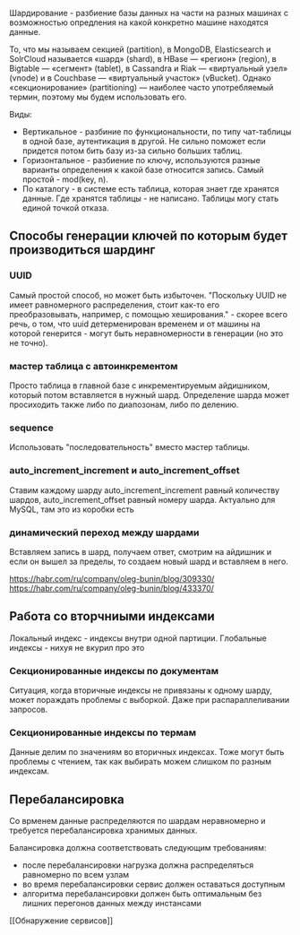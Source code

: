 Шардирование - разбиение базы данных на части на разных машинах с возможностью опредления на какой конкретно машине находятся данные.

То, что мы называем секцией (partition), в MongoDB, Elasticsearch и SolrCloud называется «шард» (shard), в HBase — «регион» (region), в Bigtable — «сегмент» (tablet), в Cassandra и Riak — «виртуальный узел» (vnode) и в Couchbase — «виртуальный участок» (vBucket). Однако «секционирование» (partitioning) — наиболее часто употребляемый термин, поэтому мы будем использовать его.

Виды:
 - Вертикальное - разбиние по функциональности, по типу чат-таблицы в одной базе, аутентикация в другой. Не сильно поможет если придется потом бить базу из-за сильно больших таблиц.
 - Горизонтальное - разбиение по ключу, используются разные варианты определения к какой базе относится запись. Самый простой - mod(key, n).
 - По каталогу - в системе есть таблица, которая знает где хранятся данные. Где хранятся таблицы - не написано. Таблицы могу стать единой точкой отказа. 

 
 ## Способы генерации ключей по которым будет производиться шардинг
 ### UUID
 Самый простой способ, но может быть избыточен. "Поскольку UUID не имеет равномерного распределения, стоит как-то его преобразовывать, например, с помощью хеширования." - скорее всего речь, о том, что uuid детерменирован временем и от машины на которой генерится - могут быть неравномерности в генерации (но это не точно). 
 
 ### мастер таблица с автоинкрементом
 Просто таблица в главной базе с инкрементируемым айдишником, который потом вставляется в нужный шард. Определение шарда может просиходить также либо по диапозонам, либо по делению.
 
 ### sequence
 Использовать "последовательность" вместо мастер таблицы.
 
 ### auto_increment_increment и auto_increment_offset
 Ставим каждому шарду auto_increment_increment равный количеству шардов, auto_increment_offset равный номеру шарда. Актуально для MySQL, там это из коробки есть
 
### динамический переход между шардами
Вставляем запись в шард, получаем ответ, смотрим на айдишник и если он вышел за пределы, то создаем новый шард и вставляем в него.

https://habr.com/ru/company/oleg-bunin/blog/309330/
https://habr.com/ru/company/oleg-bunin/blog/433370/

## Работа со вторчниыми индексами
Локальный индекс - индексы внутри одной партиции.
Глобальные индексы - нихуя не вкурил про это

### Секционированные индексы по документам
Ситуация, когда вторичные индексы не привязаны к одному шарду, может пораждать проблемы с выборкой. Даже при распараллеливании запросов.

### Секционированные индексы по термам
Данные делим по значениям во вторичных индексах. Тоже могут быть проблемы с чтением, так как выбирать можем слишком по разным индексам.

## Перебалансировка
Со врменем данные распределяются по шардам неравномерно и требуется перебалансировка хранимых данных. 

Балансировка должна соответствовать следующим требованиям:
 - после перебалансировки нагрузка должна распределяться равномерно по всем узлам
 - во время перебалансировки сервис должен оставаться доступным
 - алгоритма перебалансировки должен быть оптимальным без лишних перегонов данных между инстансами

[[Обнаружение сервисов]]